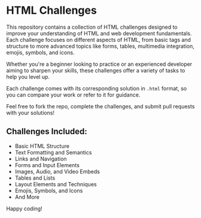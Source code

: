 # HTML Challenges

This repository contains a collection of HTML challenges designed to improve your understanding of HTML and web development fundamentals. Each challenge focuses on different aspects of HTML, from basic tags and structure to more advanced topics like forms, tables, multimedia integration, emojis, symbols, and icons.

Whether you're a beginner looking to practice or an experienced developer aiming to sharpen your skills, these challenges offer a variety of tasks to help you level up.

Each challenge comes with its corresponding solution in `.html` format, so you can compare your work or refer to it for guidance.

Feel free to fork the repo, complete the challenges, and submit pull requests with your solutions!

## Challenges Included:

- Basic HTML Structure
- Text Formatting and Semantics
- Links and Navigation
- Forms and Input Elements
- Images, Audio, and Video Embeds
- Tables and Lists
- Layout Elements and Techniques
- Emojis, Symbols, and Icons
- And More

Happy coding!
